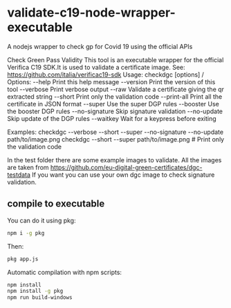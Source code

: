 # validate-c19-node-wrapper-executable
 A nodejs wrapper to check gp for Covid 19 using the official APIs

Check Green Pass Validity
This tool is an executable wrapper for the official Verifica C19 SDK.It is used to validate a certificate image.
See: https://github.com/italia/verificac19-sdk
Usage: checkdgc [options] /<image>
Options:
  --help                 Print this help message
  --version              Print the version of this tool
  --verbose              Print verbose output
  --raw                  Validate a certificate giving the qr extracted string
  --short                Print only the validation code
  --print-all            Print all the certificate in JSON format
  --super                Use the super DGP rules
  --booster              Use the booster DGP rules
  --no-signature         Skip signature validation
  --no-update            Skip update of the DGP rules
  --waitkey              Wait for a keypress before exiting

Examples:
  checkdgc --verbose --short --super --no-signature --no-update path/to/image.png
  checkdgc --short --super path/to/image.png # Print only the validation code

In the test folder there are some example images to validate. All the images are taken from https://github.com/eu-digital-green-certificates/dgc-testdata
If you want you can use your own dgc image to check signature validation.

## compile to executable

You can do it using pkg:

```sh 
npm i -g pkg
```

Then: 

```sh 
pkg app.js
```

Automatic compilation with npm scripts:

```sh 
npm install
npm install -g pkg
npm run build-windows
```

